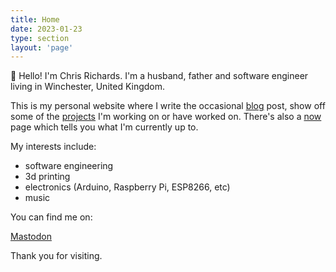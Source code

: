 ```yaml
---
title: Home
date: 2023-01-23
type: section
layout: 'page'
---
```


👋 Hello! I'm Chris Richards. I'm a husband, father and software engineer living in Winchester, United Kingdom.

This is my personal website where I write the occasional [blog](/blog) post, show off some of the [projects](/projects) I'm working on or have worked on. There's also a [now](/now) page which tells you what I'm currently up to.

My interests include:

- software engineering
- 3d printing
- electronics (Arduino, Raspberry Pi, ESP8266, etc)
- music

You can find me on:

<p>
    <a rel="me" href="https://mastodon.social/@chrisrichards">Mastodon</a>
</p>

Thank you for visiting.


